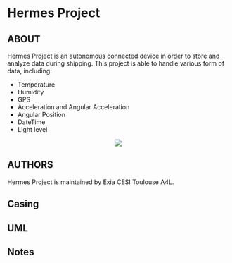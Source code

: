 # Hermes Project

## ABOUT

Hermes Project is an autonomous connected device in order to store and analyze data during shipping.
This project is able to handle various form of data, including:

- Temperature
- Humidity
- GPS
- Acceleration and Angular Acceleration
- Angular Position
- DateTime
- Light level

<p align="center"><img src="https://cloud.githubusercontent.com/assets/11026659/16190604/6f799622-36e0-11e6-8e90-47059148459a.png" /></p>

## AUTHORS

Hermes Project is maintained by Exia CESI Toulouse A4L.

## Casing

## UML

## Notes


